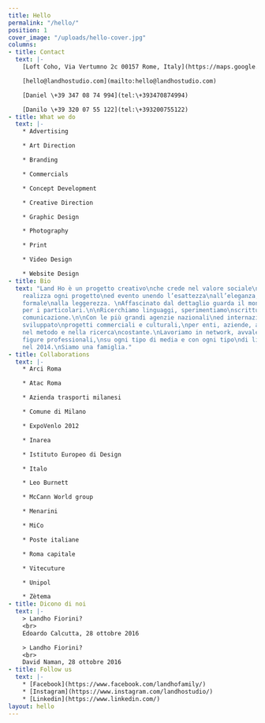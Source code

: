```yaml
---
title: Hello
permalink: "/hello/"
position: 1
cover_image: "/uploads/hello-cover.jpg"
columns:
- title: Contact
  text: |-
    [Loft Coho, Via Vertumno 2c 00157 Rome, Italy](https://maps.google.com/maps?q=Coho\+Loft\+in\+Rome\+Vertumno\+2\+c,\+00157\+Rome,\+Italy)

    [hello@landhostudio.com](mailto:hello@landhostudio.com)

    [Daniel \+39 347 08 74 994](tel:\+393470874994)

    [Danilo \+39 320 07 55 122](tel:\+393200755122)
- title: What we do
  text: |-
    * Advertising

    * Art Direction

    * Branding

    * Commercials

    * Concept Development

    * Creative Direction

    * Graphic Design

    * Photography

    * Print

    * Video Design

    * Website Design
- title: Bio
  text: "Land Ho è un progetto creativo\nche crede nel valore sociale\ne culturale,
    realizza ogni progetto\ned evento unendo l’esattezza\nall’eleganza, l’equilibrio
    formale\nalla leggerezza. \nAffascinato dal dettaglio guarda il mondo\ncon attenzione
    per i particolari.\n\nRicerchiamo linguaggi, sperimentiamo\nscritture, sviluppiamo
    comunicazione.\n\nCon le più grandi agenzie nazionali\ned internazionali, abbiamo
    sviluppato\nprogetti commerciali e culturali,\nper enti, aziende, associazioni.\nCrediamo
    nel metodo e nella ricerca\ncostante.\nLavoriamo in network, avvalendoci\ndi diverse
    figure professionali,\nsu ogni tipo di media e con ogni tipo\ndi linguaggio. Nasciamo
    nel 2014.\nSiamo una famiglia."
- title: Collaborations
  text: |-
    * Arci Roma

    * Atac Roma

    * Azienda trasporti milanesi

    * Comune di Milano

    * ExpoVenlo 2012

    * Inarea

    * Istituto Europeo di Design

    * Italo

    * Leo Burnett

    * McCann World group

    * Menarini

    * MiCo

    * Poste italiane

    * Roma capitale

    * Vitecuture

    * Unipol

    * Zètema
- title: Dicono di noi
  text: |-
    > Landho Fiorini?
    <br>
    Edoardo Calcutta, 28 ottobre 2016

    > Landho Fiorini?
    <br>
    David Naman, 28 ottobre 2016
- title: Follow us
  text: |-
    * [Facebook](https://www.facebook.com/landhofamily/)
    * [Instagram](https://www.instagram.com/landhostudio/)
    * [Linkedin](https://www.linkedin.com/)
layout: hello
---
```


